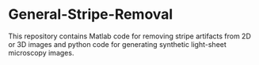 # General-Stripe-Removal
This repository contains Matlab code for removing stripe artifacts from 2D or 3D images and python code for generating synthetic light-sheet microscopy images.
